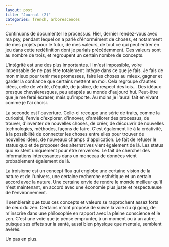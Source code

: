 ```yaml
---
layout: post
title: "Journal (2)"
categories: french, arborescences
---
```


Continuons de documenter le processus. Hier, dernier rendez-vous avec ma psy, pendant lequel on a parlé d'énormément de choses, et notamment de mes projets pour le futur, de mes valeurs, de tout ce qui peut entrer en jeu dans cette redéfinition dont je parlais précédemment. Ces valeurs sont au nombre de trois, et regroupent un certain nombre de concepts. 

L'intégrité est une des plus importantes. Il m'est impossible, voire impensable de ne pas être totalement intègre dans ce que je fais. Je fais de mon mieux pour tenir mes promesses, faire les choses au mieux, gagner et garder la confiance que certains mettent en moi. Cela regroupe d'autres idées, celle de vérité, d'équité, de justice, de respect des lois... Des idéaux presque chevaleresques, peu adaptés au monde d'aujourd'hui. Peut-être que je me ferai écraser, mais qu'importe. Au moins je l'aurai fait en vivant comme je l'ai choisi. 

La seconde est l'ouverture. Celle-ci recoupe une série de traits, comme la curiosité, l'envie d'explorer, d'innover, d'améliorer des processus, de trouver, d'inventer de nouvelles choses, de créer, de découvrir de nouvelles technologies, méthodes, façons de faire. C'est également lié à la créativité, à la possibilité de connecter les choses entre elles pour trouver de nouvelles idées, de nouveaux champs d'application. Le fait de refuser le status quo et de proposer des alternatives vient également de là. Les status quo existent uniquement pour être renversés. Le fait de chercher des informations intéressantes dans un monceau de données vient probablement également de là.

La troisième est un concept flou qui englobe une certaine vision de la nature et de l'univers, une certaine recherche esthétique et un certain accord avec la nature. Une certaine envie de rendre le monde meilleur qu'il n'est maintenant, en accord avec une économie plus juste et respectueuse de l'environnement. 

Il semblerait que tous ces concepts et valeurs se rapprochent assez forts de ceux du zen. Certains m'ont proposé de suivre la voie du qi gong, de m'inscrire dans une philosophie en rapport avec la pleine conscience et le zen. C'est une voie que je pense emprunter, à un moment ou à un autre, puisque ses effets sur la santé, aussi bien physique que mentale, semblent avérés. 

Un pas en plus.